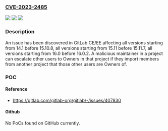 ### [CVE-2023-2485](https://cve.mitre.org/cgi-bin/cvename.cgi?name=CVE-2023-2485)
![](https://img.shields.io/static/v1?label=Product&message=GitLab&color=blue)
![](https://img.shields.io/static/v1?label=Version&message=%3D%20%3E%3D14.1%2C%20%3C15.10.8%20&color=brighgreen)
![](https://img.shields.io/static/v1?label=Vulnerability&message=CWE-266%3A%20Incorrect%20Privilege%20Assignment&color=brighgreen)

### Description

An issue has been discovered in GitLab CE/EE affecting all versions starting from 14.1 before 15.10.8, all versions starting from 15.11 before 15.11.7, all versions starting from 16.0 before 16.0.2. A malicious maintainer in a project can escalate other users to Owners in that project if they import members from another project that those other users are Owners of.

### POC

#### Reference
- https://gitlab.com/gitlab-org/gitlab/-/issues/407830

#### Github
No PoCs found on GitHub currently.

